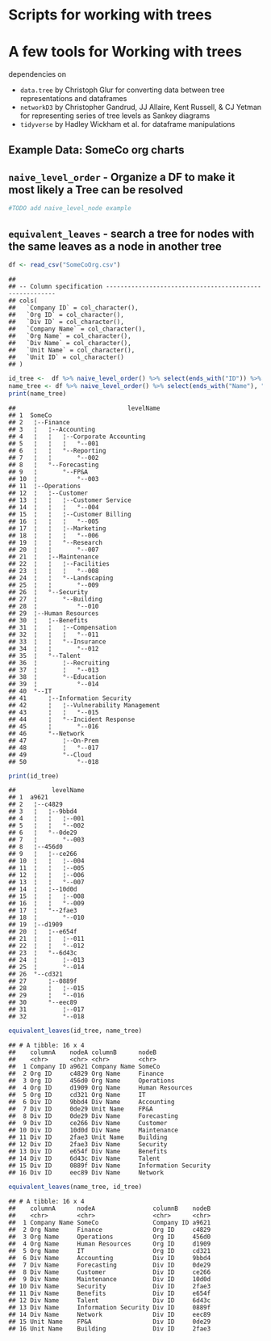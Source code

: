 Scripts for working with trees
================

# A few tools for Working with trees

dependencies on

-   `data.tree` by Christoph Glur for converting data between tree
    representations and dataframes
-   `networkD3` by Christopher Gandrud, JJ Allaire, Kent Russell, & CJ
    Yetman for representing series of tree levels as Sankey diagrams
-   `tidyverse` by Hadley Wickham et al. for dataframe manipulations

## Example Data: SomeCo org charts

## `naive_level_order` - Organize a DF to make it most likely a Tree can be resolved

``` r
#TODO add naive_level_node example
```

## `equivalent_leaves` - search a tree for nodes with the same leaves as a node in another tree

``` r
df <- read_csv("SomeCoOrg.csv")
```

    ## 
    ## -- Column specification --------------------------------------------------------
    ## cols(
    ##   `Company ID` = col_character(),
    ##   `Org ID` = col_character(),
    ##   `Div ID` = col_character(),
    ##   `Company Name` = col_character(),
    ##   `Org Name` = col_character(),
    ##   `Div Name` = col_character(),
    ##   `Unit Name` = col_character(),
    ##   `Unit ID` = col_character()
    ## )

``` r
id_tree <-  df %>% naive_level_order() %>% select(ends_with("ID")) %>% df_to_tree()
name_tree <- df %>% naive_level_order() %>% select(ends_with("Name"), "Unit ID") %>% df_to_tree()
print(name_tree)
```

    ##                               levelName
    ## 1  SomeCo                              
    ## 2   ¦--Finance                         
    ## 3   ¦   ¦--Accounting                  
    ## 4   ¦   ¦   ¦--Corporate Accounting    
    ## 5   ¦   ¦   ¦   °--001                 
    ## 6   ¦   ¦   °--Reporting               
    ## 7   ¦   ¦       °--002                 
    ## 8   ¦   °--Forecasting                 
    ## 9   ¦       °--FP&A                    
    ## 10  ¦           °--003                 
    ## 11  ¦--Operations                      
    ## 12  ¦   ¦--Customer                    
    ## 13  ¦   ¦   ¦--Customer Service        
    ## 14  ¦   ¦   ¦   °--004                 
    ## 15  ¦   ¦   ¦--Customer Billing        
    ## 16  ¦   ¦   ¦   °--005                 
    ## 17  ¦   ¦   ¦--Marketing               
    ## 18  ¦   ¦   ¦   °--006                 
    ## 19  ¦   ¦   °--Research                
    ## 20  ¦   ¦       °--007                 
    ## 21  ¦   ¦--Maintenance                 
    ## 22  ¦   ¦   ¦--Facilities              
    ## 23  ¦   ¦   ¦   °--008                 
    ## 24  ¦   ¦   °--Landscaping             
    ## 25  ¦   ¦       °--009                 
    ## 26  ¦   °--Security                    
    ## 27  ¦       °--Building                
    ## 28  ¦           °--010                 
    ## 29  ¦--Human Resources                 
    ## 30  ¦   ¦--Benefits                    
    ## 31  ¦   ¦   ¦--Compensation            
    ## 32  ¦   ¦   ¦   °--011                 
    ## 33  ¦   ¦   °--Insurance               
    ## 34  ¦   ¦       °--012                 
    ## 35  ¦   °--Talent                      
    ## 36  ¦       ¦--Recruiting              
    ## 37  ¦       ¦   °--013                 
    ## 38  ¦       °--Education               
    ## 39  ¦           °--014                 
    ## 40  °--IT                              
    ## 41      ¦--Information Security        
    ## 42      ¦   ¦--Vulnerability Management
    ## 43      ¦   ¦   °--015                 
    ## 44      ¦   °--Incident Response       
    ## 45      ¦       °--016                 
    ## 46      °--Network                     
    ## 47          ¦--On-Prem                 
    ## 48          ¦   °--017                 
    ## 49          °--Cloud                   
    ## 50              °--018

``` r
print(id_tree)
```

    ##          levelName
    ## 1  a9621          
    ## 2   ¦--c4829      
    ## 3   ¦   ¦--9bbd4  
    ## 4   ¦   ¦   ¦--001
    ## 5   ¦   ¦   °--002
    ## 6   ¦   °--0de29  
    ## 7   ¦       °--003
    ## 8   ¦--456d0      
    ## 9   ¦   ¦--ce266  
    ## 10  ¦   ¦   ¦--004
    ## 11  ¦   ¦   ¦--005
    ## 12  ¦   ¦   ¦--006
    ## 13  ¦   ¦   °--007
    ## 14  ¦   ¦--10d0d  
    ## 15  ¦   ¦   ¦--008
    ## 16  ¦   ¦   °--009
    ## 17  ¦   °--2fae3  
    ## 18  ¦       °--010
    ## 19  ¦--d1909      
    ## 20  ¦   ¦--e654f  
    ## 21  ¦   ¦   ¦--011
    ## 22  ¦   ¦   °--012
    ## 23  ¦   °--6d43c  
    ## 24  ¦       ¦--013
    ## 25  ¦       °--014
    ## 26  °--cd321      
    ## 27      ¦--0889f  
    ## 28      ¦   ¦--015
    ## 29      ¦   °--016
    ## 30      °--eec89  
    ## 31          ¦--017
    ## 32          °--018

``` r
equivalent_leaves(id_tree, name_tree)
```

    ## # A tibble: 16 x 4
    ##    columnA    nodeA columnB      nodeB               
    ##    <chr>      <chr> <chr>        <chr>               
    ##  1 Company ID a9621 Company Name SomeCo              
    ##  2 Org ID     c4829 Org Name     Finance             
    ##  3 Org ID     456d0 Org Name     Operations          
    ##  4 Org ID     d1909 Org Name     Human Resources     
    ##  5 Org ID     cd321 Org Name     IT                  
    ##  6 Div ID     9bbd4 Div Name     Accounting          
    ##  7 Div ID     0de29 Unit Name    FP&A                
    ##  8 Div ID     0de29 Div Name     Forecasting         
    ##  9 Div ID     ce266 Div Name     Customer            
    ## 10 Div ID     10d0d Div Name     Maintenance         
    ## 11 Div ID     2fae3 Unit Name    Building            
    ## 12 Div ID     2fae3 Div Name     Security            
    ## 13 Div ID     e654f Div Name     Benefits            
    ## 14 Div ID     6d43c Div Name     Talent              
    ## 15 Div ID     0889f Div Name     Information Security
    ## 16 Div ID     eec89 Div Name     Network

``` r
equivalent_leaves(name_tree, id_tree)
```

    ## # A tibble: 16 x 4
    ##    columnA      nodeA                columnB    nodeB
    ##    <chr>        <chr>                <chr>      <chr>
    ##  1 Company Name SomeCo               Company ID a9621
    ##  2 Org Name     Finance              Org ID     c4829
    ##  3 Org Name     Operations           Org ID     456d0
    ##  4 Org Name     Human Resources      Org ID     d1909
    ##  5 Org Name     IT                   Org ID     cd321
    ##  6 Div Name     Accounting           Div ID     9bbd4
    ##  7 Div Name     Forecasting          Div ID     0de29
    ##  8 Div Name     Customer             Div ID     ce266
    ##  9 Div Name     Maintenance          Div ID     10d0d
    ## 10 Div Name     Security             Div ID     2fae3
    ## 11 Div Name     Benefits             Div ID     e654f
    ## 12 Div Name     Talent               Div ID     6d43c
    ## 13 Div Name     Information Security Div ID     0889f
    ## 14 Div Name     Network              Div ID     eec89
    ## 15 Unit Name    FP&A                 Div ID     0de29
    ## 16 Unit Name    Building             Div ID     2fae3
